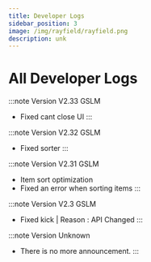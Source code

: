 ```yaml
---
title: Developer Logs
sidebar_position: 3
image: /img/rayfield/rayfield.png
description: unk
---
```


# All Developer Logs

:::note Version V2.33 GSLM
- Fixed cant close UI
:::

:::note Version V2.32 GSLM
- Fixed sorter
:::

:::note Version V2.31 GSLM
- Item sort optimization
- Fixed an error when sorting items 
:::

:::note Version V2.3 GSLM
- Fixed kick | Reason : API Changed
:::

:::note Version Unknown
- There is no more announcement.
:::

